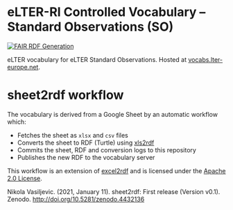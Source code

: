 # eLTER-RI Controlled Vocabulary – Standard Observations (SO)
[![FAIR RDF Generation](https://github.com/eLTER-RI/vocab-so/actions/workflows/sheet2rdf.yml/badge.svg)](https://github.com/eLTER-RI/vocab-so/actions/workflows/sheet2rdf.yml)

eLTER vocabulary for eLTER Standard Observations.
Hosted at [vocabs.lter-europe.net](https://vocabs.lter-europe.net/so/en/).

# sheet2rdf workflow
The vocabulary is derived from a Google Sheet by an automatic workflow which:

- Fetches the sheet as `xlsx` and `csv` files
- Converts the sheet to RDF (Turtle) using [xls2rdf](https://github.com/sparna-git/xls2rdf)
- Commits the sheet, RDF and conversion logs to this repository
- Publishes the new RDF to the vocabulary server

This workflow is an extension of [excel2rdf](https://github.com/fair-data-collective/excel2rdf-template) and is licensed under the [Apache 2.0 License](https://github.com/nikokaoja/sheet2rdf/blob/main/License.md).

Nikola Vasiljevic. (2021, January 11). sheet2rdf: First release (Version v0.1). Zenodo. http://doi.org/10.5281/zenodo.4432136
